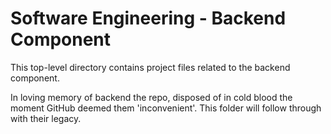 # Software Engineering - Backend Component

This top-level directory contains project files related to the backend component.

In loving memory of backend the repo, disposed of in cold blood the moment GitHub deemed them 'inconvenient'. This folder will follow through with their legacy.

